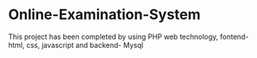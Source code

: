 # Online-Examination-System
This project has been completed by using PHP web technology, fontend- html, css, javascript and backend- Mysql
